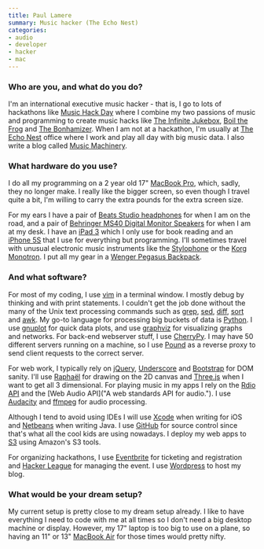 ```yaml
---
title: Paul Lamere
summary: Music hacker (The Echo Nest)
categories:
- audio
- developer
- hacker
- mac
---
```


### Who are you, and what do you do?

I'm an international executive music hacker - that is, I go to lots of hackathons like [Music Hack Day](http://musichackday.org/ "The Music Hack Day site.") where I combine my two passions of music and programming to create music hacks like [The Infinite Jukebox](http://labs.echonest.com/Uploader/index.html "A hack that generates a never-ending always-changing version of an uploaded song."), [Boil the Frog](http://static.echonest.com/frog/ "A hack that generates two seamless playlists of different artists.") and [The Bonhamizer](http://static.echonest.com/bonhamizer/ "A hack that re-renders a song as though Led Zepplin's drummer was playing in it."). When I am not at a hackathon, I'm usually at [The Echo Nest](http://the.echonest.com/ "The Echo Nest site.") office where I work and play all day with big music data. I also write a blog called [Music Machinery](http://musicmachinery.com/ "Paul's music weblog").

### What hardware do you use?

I do all my programming on a 2 year old 17" [MacBook Pro][macbook-pro], which, sadly, they no longer make. I really like the bigger screen, so even though I travel quite a bit, I'm willing to carry the extra pounds for the extra screen size.

For my ears I have a pair of [Beats Studio headphones][studio] for when I am on the road, and a pair of [Behringer MS40 Digital Monitor Speakers][ms40] for when I am at my desk. I have an [iPad 3][ipad-3] which I only use for book reading and an [iPhone 5S][iphone-5s] that I use for everything but programming. I'll sometimes travel with unusual electronic music instruments like the [Stylophone][] or the [Korg Monotron][monotron]. I put all my gear in a [Wenger Pegasus Backpack][pegasus].

### And what software?

For most of my coding, I use [vim][] in a terminal window. I mostly debug by thinking and with print statements. I couldn't get the job done without the many of the Unix text processing commands such as [grep][], [sed][], [diff][], [sort][] and [awk][]. My go-to language for processing big buckets of data is [Python][]. I use [gnuplot][] for quick data plots, and use [graphviz][] for visualizing graphs and networks. For back-end webserver stuff, I use [CherryPy][]. I may have 50 different servers running on a machine, so I use [Pound][] as a reverse proxy to send client requests to the correct server.

For web work, I typically rely on [jQuery][], [Underscore][] and [Bootstrap][] for DOM sanity. I'll use [Raphaël][raphael] for drawing on the 2D canvas and [Three.js][] when I want to get all 3 dimensional. For playing music in my apps I rely on the [Rdio API](http://www.rdio.com/developers/docs/ "Rdio's API documentation.") and the [Web Audio API]("A web standards API for audio."). I use [Audacity][] and [ffmpeg][] for audio processing. 

Although I tend to avoid using IDEs I will use [Xcode][] when writing for iOS and [Netbeans][] when writing Java. I use [GitHub][] for source control since that's what all the cool kids are using nowadays. I deploy my web apps to [S3][] using Amazon's S3 tools.

For organizing hackathons, I use [Eventbrite][] for ticketing and registration and [Hacker League][hacker-league] for managing the event. I use [Wordpress][] to host my blog.

### What would be your dream setup?

My current setup is pretty close to my dream setup already. I like to have everything I need to code with me at all times so I don't need a big desktop machine or display. However, my 17" laptop is too big to use on a plane, so having an 11" or 13" [MacBook Air][macbook-air] for those times would pretty nifty.

[ipad-3]: https://www.apple.com/ipad/ "A tablet device with a retina display."
[iphone-5s]: https://en.wikipedia.org/wiki/IPhone_5S "A smartphone."
[macbook-air]: https://www.apple.com/macbook-air/ "A very thin laptop."
[macbook-pro]: https://www.apple.com/macbook-pro/ "A laptop."
[monotron]: https://www.amazon.com/Korg-Monotron-Analogue-Ribbon-Synthesizer/dp/B003DX96TW "An analog synth."
[ms40]: http://www.behringer.com/EN/Products/MS40.aspx "Digital monitor speakers."
[pegasus]: http://www.wengerna.com/pegasus-computer-backpack-12346 "A computer backpack."
[studio]: https://www.beatsbydre.com/headphones/beats-beatsstudio.html "Fancy over-the-ear headphones."
[stylophone]: https://en.wikipedia.org/wiki/Stylophone "A miniature synthesiser."
[audacity]: https://sourceforge.net/projects/audacity/ "An open-source, cross-platform audio editor."
[awk]: https://en.wikipedia.org/wiki/AWK "Data formatting language/software."
[bootstrap]: https://getbootstrap.com/ "A front-end web framework."
[cherrypy]: https://cherrypy.org/ "A Python-based web framework."
[diff]: https://en.wikipedia.org/wiki/Diff "A command-line tool for comparing the differences between files."
[eventbrite]: https://www.eventbrite.com/ "An event-hosting service."
[ffmpeg]: http://www.ffmpeg.org/ "Comprehensive audio/video software."
[github]: https://github.com/ "A Git code repository service."
[gnuplot]: http://www.gnuplot.info/ "A command-line graphing tool."
[graphviz]: http://www.graphviz.org/ "A tool for creating graphs."
[grep]: http://www.gnu.org/software/grep/ "A command-line tool for pattern matching in files."
[hacker-league]: https://www.hackerleague.org/ "A service for organising hackathons."
[jquery]: http://jquery.com/ "A Javascript framework."
[netbeans]: https://en.wikipedia.org/wiki/NetBeans "A Java programming IDE."
[pound]: http://www.apsis.ch/pound/ "Reverse proxy and load balancer software."
[python]: https://www.python.org/ "An interpreted scripting language."
[raphael]: https://dmitrybaranovskiy.github.io/raphael/ "A Javascript library for working with vector graphics."
[s3]: https://aws.amazon.com/s3/ "Cloud-based Internet storage magic."
[sed]: http://www.gnu.org/software/sed/ "Text filtering software."
[sort]: https://en.wikipedia.org/wiki/Sort_%28Unix%29 "A command-line tool for sorting input."
[three.js]: https://threejs.org/ "A Javascript 3D library."
[underscore]: https://underscorejs.org/ "A Javascript utility framework."
[vim]: https://www.vim.org/ "A command-line text editor."
[wordpress]: https://wordpress.com/ "Weblog publishing software."
[xcode]: https://en.wikipedia.org/wiki/Xcode "An IDE for Mac developers."
